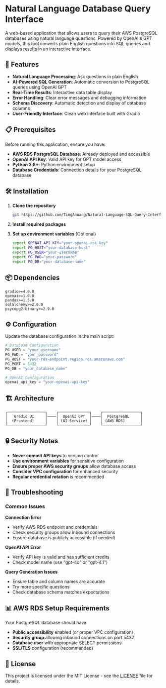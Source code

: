 # Natural Language Database Query Interface

A web-based application that allows users to query their AWS PostgreSQL databases using natural language questions. Powered by OpenAI's GPT models, this tool converts plain English questions into SQL queries and displays results in an interactive interface.

## 🚀 Features

- **Natural Language Processing**: Ask questions in plain English
- **AI-Powered SQL Generation**: Automatic conversion to PostgreSQL queries using OpenAI GPT
- **Real-Time Results**: Interactive data table display
- **Error Handling**: Clear error messages and debugging information
- **Schema Discovery**: Automatic detection and display of database columns
- **User-Friendly Interface**: Clean web interface built with Gradio

## 📋 Prerequisites

Before running this application, ensure you have:

- **AWS RDS PostgreSQL Database**: Already deployed and accessible
- **OpenAI API Key**: Valid API key for GPT model access
- **Python 3.8+**: Python environment setup
- **Database Credentials**: Connection details for your PostgreSQL database

## 🛠️ Installation

1. **Clone the repository**
   ```bash
   git https://github.com/TingAnWang/Natural-Language-SQL-Query-Interface.git
   ```
2. **Install required packages**

3. **Set up environment variables** (Optional)
   ```bash
   export OPENAI_API_KEY="your-openai-api-key"
   export PG_HOST="your-database-host"
   export PG_USER="your-username"
   export PG_PWD="your-password"
   export PG_DB="your-database-name"
   ```

## 📦 Dependencies

```
gradio>=4.0.0
openai>=1.0.0
pandas>=1.5.0
sqlalchemy>=2.0.0
psycopg2-binary>=2.9.0
```

## ⚙️ Configuration

Update the database configuration in the main script:

```python
# Database Configuration
PG_USER = "your_username"
PG_PWD = "your_password"
PG_HOST = "your-rds-endpoint.region.rds.amazonaws.com"
PG_PORT = 5432
PG_DB = "your_database_name"

# OpenAI Configuration
openai_api_key = "your-openai-api-key"
```

## 🏗️ Architecture

```
┌─────────────────┐    ┌──────────────┐    ┌─────────────────┐
│   Gradio UI     │────│  OpenAI GPT  │────│  PostgreSQL     │
│  (Frontend)     │    │ (AI Service) │    │ (AWS RDS)       │
└─────────────────┘    └──────────────┘    └─────────────────┘
```

## 🔒 Security Notes

- **Never commit API keys** to version control
- **Use environment variables** for sensitive configuration
- **Ensure proper AWS security groups** allow database access
- **Consider VPC configuration** for enhanced security
- **Regular credential rotation** is recommended

## 🐛 Troubleshooting

### Common Issues

**Connection Error**
- Verify AWS RDS endpoint and credentials
- Check security groups allow inbound connections
- Ensure database is publicly accessible (if needed)

**OpenAI API Error**
- Verify API key is valid and has sufficient credits
- Check model name (use "gpt-4o" or "gpt-4.1")

**Query Generation Issues**
- Ensure table and column names are accurate
- Try more specific questions
- Check database schema matches expectations

## 📊 AWS RDS Setup Requirements

Your PostgreSQL database should have:

- **Public accessibility** enabled (or proper VPC configuration)
- **Security group** allowing inbound connections on port 5432
- **Database user** with appropriate SELECT permissions
- **SSL/TLS** configuration (recommended)

## 📄 License

This project is licensed under the MIT License - see the [LICENSE](LICENSE) file for details.

